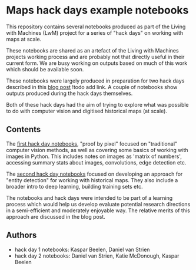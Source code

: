 # Maps hack days example notebooks 

This repository contains several notebooks produced as part of the Living with Machines (LwM) project for a series of "hack days" on working with maps at scale. 

These notebooks are shared as an artefact of the Living with Machines projects working process and are probably not that directly useful in their current form. We are busy working on outputs based on much of this work which should be available soon. 

These notebooks were largely produced in preparation for two hack days described in this [blog post](http://livingwithmachines.ac.uk/using-hack-days-to-explore-maps-at-scale) !todo add link. A couple of notebooks show outputs produced during the hack days themselves. 

Both of these hack days had the aim of trying to explore what was possible to do with computer vision and digitised historical maps (at scale).

## Contents 
The [first hack day notebooks](https://github.com/Living-with-machines/map-hackdays-example-notebooks/tree/master/hack-day-1), "proof by pixel" focused on "traditional" computer vision methods, as well as covering some basics of working with images in Python. This includes notes on images as 'matrix of numbers', accessing summary stats about images, convolutions, edge detection etc. 

The [second hack day notebooks](https://github.com/Living-with-machines/map-hackdays-example-notebooks/tree/master/hack-day-2) focused on developing an approach for "entity detection" for working with historical maps. They also include a broader intro to deep learning, building training sets etc. 

The notebooks and hack days were intended to be part of a learning process which would help us develop evaluate potential research directions in a semi-efficient and moderately enjoyable way. The relative merits of this approach are discussed in the blog post. 

## Authors 
- hack day 1 notebooks: Kaspar Beelen, Daniel van Strien 
- hack day 2 notebooks: Daniel van Strien, Katie McDonough,  Kaspar Beelen
